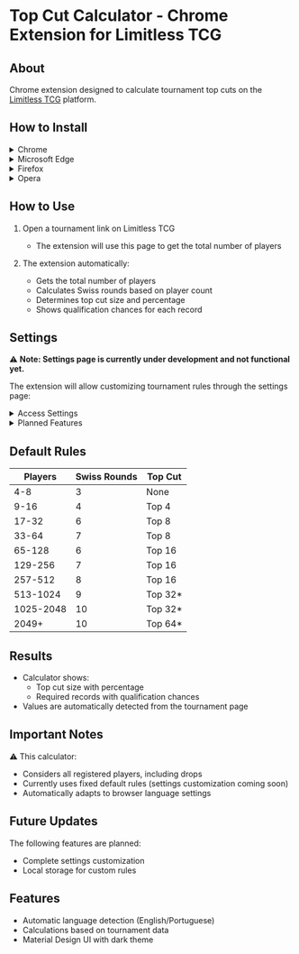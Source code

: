 # Top Cut Calculator - Chrome Extension for Limitless TCG

## About
Chrome extension designed to calculate tournament top cuts on the [Limitless TCG](https://play.limitlesstcg.com/tournament) platform.

## How to Install

<details>
<summary>Chrome</summary>

1. Download the extension:
   - Clone this repository or download as ZIP
   - Extract files if needed

2. Load in Chrome:
   - Open Chrome and go to `chrome://extensions/`
   - Enable "Developer mode" in the top right
   - Click "Load unpacked"
   - Select the extracted extension folder
</details>

<details>
<summary>Microsoft Edge</summary>

1. Download the extension:
   - Clone this repository or download as ZIP
   - Extract files if needed

2. Load in Edge:
   - Open Edge and go to `edge://extensions/`
   - Enable "Developer mode" in the left sidebar
   - Click "Load unpacked"
   - Select the extracted extension folder
</details>

<details>
<summary>Firefox</summary>

1. Download the extension:
   - Clone this repository or download as ZIP
   - Extract files if needed

2. Load in Firefox:
   - Open Firefox and go to `about:debugging`
   - Click "This Firefox" in the left sidebar
   - Click "Load Temporary Add-on"
   - Select any file from the extension folder
</details>

<details>
<summary>Opera</summary>

1. Download the extension:
   - Clone this repository or download as ZIP
   - Extract files if needed

2. Load in Opera:
   - Open Opera and go to `opera://extensions`
   - Enable "Developer mode" in the top right
   - Click "Load unpacked"
   - Select the extracted extension folder
</details>

## How to Use
1. Open a tournament link on Limitless TCG 
   - The extension will use this page to get the total number of players

2. The extension automatically:
   - Gets the total number of players
   - Calculates Swiss rounds based on player count
   - Determines top cut size and percentage
   - Shows qualification chances for each record

## Settings
⚠️ **Note: Settings page is currently under development and not functional yet.**

The extension will allow customizing tournament rules through the settings page:

<details>
<summary>Access Settings</summary>

- Click the settings button (⚙️) on the extension
- A new settings page will open
</details>

<details>
<summary>Planned Features</summary>

- Edit existing rules
- Add new rules
- Remove rules
- Save changes locally
- Restore default settings
</details>

## Default Rules
| Players | Swiss Rounds | Top Cut |
|---------|--------------|---------|
| 4-8     | 3           | None    |
| 9-16    | 4           | Top 4   |
| 17-32   | 6           | Top 8   |
| 33-64   | 7           | Top 8   |
| 65-128  | 6           | Top 16  |
| 129-256 | 7           | Top 16  |
| 257-512 | 8           | Top 16  |
| 513-1024| 9           | Top 32* |
| 1025-2048| 10         | Top 32* |
| 2049+   | 10          | Top 64* |

## Results
- Calculator shows:
  - Top cut size with percentage
  - Required records with qualification chances
- Values are automatically detected from the tournament page

## Important Notes
⚠️ This calculator:
- Considers all registered players, including drops
- Currently uses fixed default rules (settings customization coming soon)
- Automatically adapts to browser language settings

## Future Updates
The following features are planned:
- Complete settings customization
- Local storage for custom rules

## Features
- Automatic language detection (English/Portuguese)
- Calculations based on tournament data
- Material Design UI with dark theme